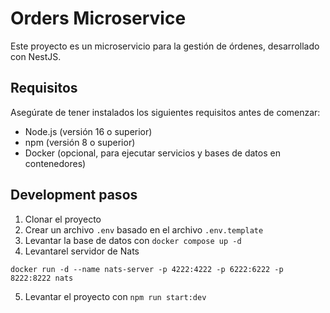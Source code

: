 # Orders Microservice

Este proyecto es un microservicio para la gestión de órdenes, desarrollado con NestJS.

## Requisitos

Asegúrate de tener instalados los siguientes requisitos antes de comenzar:

- Node.js (versión 16 o superior)
- npm (versión 8 o superior)
- Docker (opcional, para ejecutar servicios y bases de datos en contenedores)

## Development pasos

1. Clonar el proyecto
2. Crear un archivo `.env` basado en el archivo `.env.template`
3. Levantar la base de datos con `docker compose up -d`
4. Levantarel servidor de Nats
```
docker run -d --name nats-server -p 4222:4222 -p 6222:6222 -p 8222:8222 nats
```
5. Levantar el proyecto con `npm run start:dev`